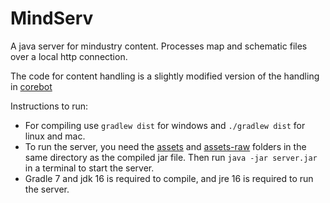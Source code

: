 # MindServ
A java server for mindustry content. Processes map and schematic files over a local http connection.

The code for content handling is a slightly modified version of the handling in [corebot](https://github.com/anuken/corebot)

Instructions to run:
- For compiling use `gradlew dist` for windows and `./gradlew dist` for linux and mac.
- To run the server, you need the [assets](https://github.com/Anuken/Mindustry/tree/master/core/assets) and [assets-raw](https://github.com/Anuken/Mindustry/tree/master/core/assets-raw) folders in the same directory as the compiled jar file. Then run `java -jar server.jar` in a terminal to start the server.
- Gradle 7 and jdk 16 is required to compile, and jre 16 is required to run the server.
